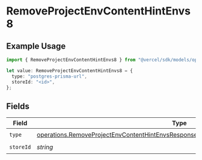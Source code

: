 # RemoveProjectEnvContentHintEnvs8

## Example Usage

```typescript
import { RemoveProjectEnvContentHintEnvs8 } from "@vercel/sdk/models/operations/removeprojectenv.js";

let value: RemoveProjectEnvContentHintEnvs8 = {
  type: "postgres-prisma-url",
  storeId: "<id>",
};
```

## Fields

| Field                                                                                                                                                                                            | Type                                                                                                                                                                                             | Required                                                                                                                                                                                         | Description                                                                                                                                                                                      |
| ------------------------------------------------------------------------------------------------------------------------------------------------------------------------------------------------ | ------------------------------------------------------------------------------------------------------------------------------------------------------------------------------------------------ | ------------------------------------------------------------------------------------------------------------------------------------------------------------------------------------------------ | ------------------------------------------------------------------------------------------------------------------------------------------------------------------------------------------------ |
| `type`                                                                                                                                                                                           | [operations.RemoveProjectEnvContentHintEnvsResponse200ApplicationJSONResponseBody28Type](../../models/operations/removeprojectenvcontenthintenvsresponse200applicationjsonresponsebody28type.md) | :heavy_check_mark:                                                                                                                                                                               | N/A                                                                                                                                                                                              |
| `storeId`                                                                                                                                                                                        | *string*                                                                                                                                                                                         | :heavy_check_mark:                                                                                                                                                                               | N/A                                                                                                                                                                                              |
